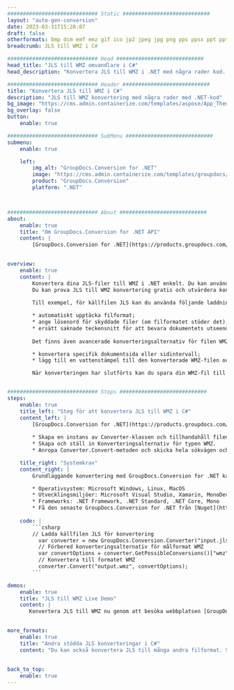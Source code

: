 ```yaml
---
############################# Static ############################
layout: "auto-gen-conversion"
date: 2023-03-31T15:28:07
draft: false
otherformats: bmp dcm emf emz gif ico jp2 jpeg jpg png pps ppsx ppt pptx psb psd svg svgz tga tif tiff webp wmf wmz
breadcrumb: JLS till WMZ i C#

############################# Head ############################
head_title: "JLS till WMZ omvandlare i C#"
head_description: "Konvertera JLS till WMZ i .NET med några rader kod. Använd GroupDocs Document Conversion API för att konvertera över 160 filformat."

############################# Header ############################
title: "Konvertera JLS till WMZ i C#"
description: "JLS till WMZ konvertering med några rader med .NET-kod"
bg_image: "https://cms.admin.containerize.com/templates/aspose/App_Themes/V3/images/bg/header1.png"
bg_overlay: false
button:
    enable: true

############################# SubMenu ############################
submenu:
    enable: true

    left:
        img_alt: "GroupDocs.Conversion for .NET"
        image: "https://cms.admin.containerize.com/templates/groupdocs/images/product-logos/90x90-noborder/groupdocs-conversion-net.png"
        product: "GroupDocs.Conversion"
        platform: ".NET"



############################# About ############################
about:
    enable: true
    title: "Om GroupDocs.Conversion for .NET API"
    content: |
        [GroupDocs.Conversion for .NET](https://products.groupdocs.com/conversion/net/) kan användas för att konvertera Microsoft Word, Excel, PowerPoint, PDF, Visio och andra format. GroupDocs.Conversion är ett fristående API som är lämpligt för back-end och interna system där hög prestanda krävs. Det beror inte på någon programvara som Microsoft eller Open Office.
    

overview:
    enable: true
    content: |
        Konvertera dina JLS-filer till WMZ i .NET enkelt. Du kan använda bara ett par C# kodrader i valfri plattform som du vill, som - Windows, Linux, macOS.
        Du kan prova JLS till WMZ konvertering gratis och utvärdera konverteringsresultatens kvalitet. Tillsammans med enkla filkonverteringsscenarier kan du prova mer avancerade alternativ för att ladda källfilen JLS och för att spara resultatet WMZ. 
        
        Till exempel, för källfilen JLS kan du använda följande laddningsalternativ:

        * automatiskt upptäcka filformat;
        * ange lösenord för skyddade filer (om filformatet stöder det);
        * ersätt saknade teckensnitt för att bevara dokumentets utseende.
        
        Det finns även avancerade konverteringsalternativ för filen WMZ:

        * konvertera specifik dokumentsida eller sidintervall;
        * lägg till en vattenstämpel till den konverterade WMZ-filen och många fler.

        När konverteringen har slutförts kan du spara din WMZ-fil till den lokala filsökvägen eller någon tredje parts lagring som FTP, Amazon S3, Google Drive, Dropbox etc. Observera - för att konvertera JLS till {{ TO}} det finns inget behov av någon ytterligare programvara installerad - som MS Office, Open Office, Adobe Acrobat Reader etc.


############################# Steps ############################
steps:
    enable: true
    title_left: "Steg för att konvertera JLS till WMZ i C#"
    content_left: |
        [GroupDocs.Conversion for .NET](https://products.groupdocs.com/conversion/net/) gör det enkelt för utvecklare att konvertera en JLS-fil till WMZ med några rader kod.
        
        * Skapa en instans av Converter-klassen och tillhandahåll filen JLS med den fullständiga sökvägen
        * Skapa och ställ in Konverteringsalternativ för typen WMZ.
        * Anropa Converter.Convert-metoden och skicka hela sökvägen och formatet (WMZ) som en parameter

    title_right: "Systemkrav"
    content_right: |
        Grundläggande konvertering med GroupDocs.Conversion for .NET kan göras med bara några enkla steg. Våra API:er stöds på alla större plattformar och operativsystem. Innan du kör koden nedan, se till att du har följande förutsättningar installerade på ditt system.

        * Operativsystem: Microsoft Windows, Linux, MacOS
        * Utvecklingsmiljöer: Microsoft Visual Studio, Xamarin, MonoDevelop
        * Frameworks: .NET Framework, .NET Standard, .NET Core, Mono
        * Få den senaste GroupDocs.Conversion for .NET från [Nuget](https://www.nuget.org/packages/groupdocs.conversion)
         
    code: |
        ```csharp    
        // Ladda källfilen JLS för konvertering
          var converter = new GroupDocs.Conversion.Converter("input.jls");
          // Förbered konverteringsalternativ för målformat WMZ
          var convertOptions = converter.GetPossibleConversions()["wmz"].ConvertOptions;
          // Konvertera till formatet WMZ
          converter.Convert("output.wmz", convertOptions);
        ```

demos:
    enable: true
    title: "JLS till WMZ Live Demo"
    content: |
       Konvertera JLS till WMZ nu genom att besöka webbplatsen [GroupDocs.Conversion App](https://products.groupdocs.app/conversion/family). Onlinedemo har följande fördelar
          

more_formats:
    enable: true
    title: "Andra stödda JLS konverteringar i C#"
    content: "Du kan också konvertera JLS till många andra filformat. Se listan nedan."
       
       
back_to_top:
    enable: true
---
```

